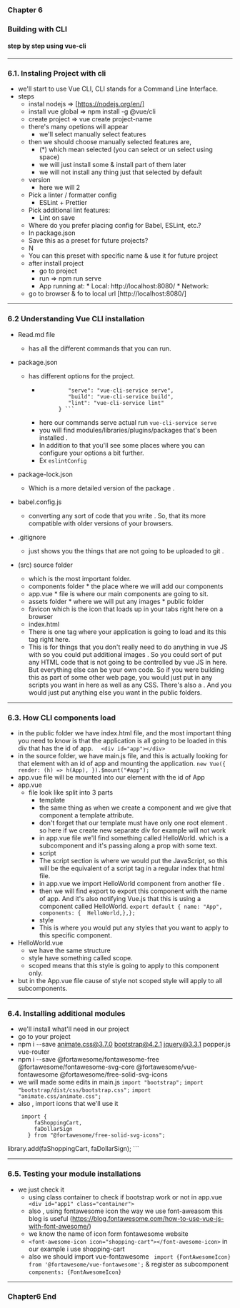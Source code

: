### Chapter 6
### Building with CLI
#### step by step using vue-cli


-----------------------------------------------------------------------------------------

### 6.1. Instaling Project with cli

* we'll start to use Vue CLI, CLI stands for a Command Line Interface. 
* steps 
     * instal nodejs => [https://nodejs.org/en/]
     * install vue global =>  npm install -g @vue/cli          
     * create project =>  vue create project-name
     * there's many opetions will appear 
       * we'll select manually select features 
    * then we should choose manually selected features are,
        * (*) which mean selected (you can select or un select using space)
        * we will just install some & install part of them later 
        * we will not install any thing just that selected by default 
    * version 
       * here we will 2
    * Pick a linter / formatter config
       * ESLint + Prettier
    * Pick additional lint features: 
        * Lint on save
    * Where do you prefer placing config for Babel, ESLint, etc.?
     *  In package.json    
    * Save this as a preset for future projects? 
     * N 
     * You can this preset with specific name & use it for future project 
    * after install project 
      * go to project
      * run => npm run serve 
      *  App running at:
             * Local:   http://localhost:8080/
             * Network: 
     * go to browser & fo to local url  [http://localhost:8080/]


---------------------------------------------------------------------------------------------------------------------
### 6.2 Understanding Vue CLI installation
   
   * Read.md file 
       *  has all the different commands that you can run. 
    
   * package.json 
      * has different options for the project. 
         * ```  "scripts": {
                    "serve": "vue-cli-service serve",
                    "build": "vue-cli-service build",
                    "lint": "vue-cli-service lint"
                 } ```
         * here our commands serve actual run ` vue-cli-service serve `
         * you will find modules/libraries/plugins/packages that's been installed .
         *  In addition to that you'll see some places where you can configure your options a bit further.
           * Ex `eslintConfig`
   * package-lock.json
      * Which is a more detailed version of the package . 
   * babel.config.js 
     * converting any sort of code that you write . So, that its more compatible with older versions of your browsers.
   * .gitignore
        *    just shows you the things that are not going to be uploaded to git .
   * (src) source folder 
        * which is the most important folder. 
        * components folder
         * the place where we will add our components
        *   app.vue
         *  file is where our main components are going to sit.
        * assets folder
         *  where we will put any images
    *  public folder
       * favicon which is the icon that loads up in your tabs right here on a browser 
       * index.html 
        * There is one tag where your application is going to load and its this tag right here. 
       * This is for things that you don't really need to do anything in vue JS with so you could put additional images .
         So you could sort of put any HTML code that is not going to be controlled by vue JS in here. But everything else can be your own code. So if you were building this as part of some other web page, you would just put in any scripts you want in here as well as any CSS. There's also a . And you would just put anything else you want in the public folders. 
       
       

------------------------------------------------------------------------------------------------------------------------------------
### 6.3. How CLI components load

* in the public folder we  have index.html file, and the most important thing you need to know is that the application is all going to be loaded in this div that has the id of app. `   <div id="app"></div> `
*  in the source folder, we have main.js file, and this is actually looking for that element with an id of app and mounting the application. ``` new Vue({ render: (h) => h(App), }).$mount("#app"); ```
* app.vue file will be mounted into our element with the id of App
* app.vue 
  * file look like split into 3 parts 
    * template 
     * the same thing as when we create a component and we give that component a template attribute.
     * don't forget that our template must have only one root element . so here if we create new separate div for example will not work 
     * in app.vue file we'll find  something called HelloWorld. which is a subcomponent and it's passing along a prop with some text.
    * script
     * The script section is where we would put the JavaScript, so this will be the equivalent of a script tag in a regular index that html file.
     * in app.vue we import HelloWorld component from another file . 
     *  then we will find export to export this component with the name of app. And it's also notifying Vue.js that this is using a component called HelloWorld.  ``` export default { name: "App", components: {  HelloWorld,},}; ``` 
    * style 
     *  This is where you would put any styles that you want to apply to this specific component.
* HelloWorld.vue 
  *  we have the same structure
  *  style have something called scope. 
   * scoped means that this style is going to apply to this component only.
* but in the App.vue file cause of style not scoped style will apply to all subcomponents. 


-------------------------------------------------------------------------------------------------------------------------------------
### 6.4.  Installing additional modules
 * we'll install what'll need in our project 
  * go to your project 
  *  npm i --save animate.css@3.7.0 bootstrap@4.2.1 jquery@3.3.1  popper.js vue-router
  * npm i --save @fortawesome/fontawesome-free @fortawesome/fontawesome-svg-core @fortawesome/vue-fontawesome @fortawesome/free-solid-svg-icons
  * we will made some edits in main.js 
    ` import "bootstrap"; ` 
    ` import "bootstrap/dist/css/bootstrap.css"; `
    ` import "animate.css/animate.css"; ` 
 * also , import icons that we'll use it 
   ``` import {library} from '@fortawesome/fontawesome-svg-core';
    import {
        faShoppingCart,
        faDollarSign
      } from "@fortawesome/free-solid-svg-icons";

library.add(faShoppingCart, faDollarSign); ``` 

--------------------------------------------------------------------------------------------------------------------------
### 6.5. Testing your module installations
 * we just check it 
   * using class container to check if bootstrap work or not in app.vue ` <div id="app1" class="container">`
   * also , using fontawesome icon the way we use font-aweasom this blog is useful (https://blog.fontawesome.com/how-to-use-vue-js-with-font-awesome/)
   * we know the name of icon form fontawesome website 
   *   ` <font-awesome-icon icon="shopping-cart"></font-awesome-icon> ` in our example i use shopping-cart 
   * also we should import vue-fontawesome ` import {FontAwesomeIcon} from '@fortawesome/vue-fontawesome';` & register as subcomponent `components: {FontAwesomeIcon}`

-----------------------------------------------------------------------------------------------------------------------------
### Chapter6 End 

